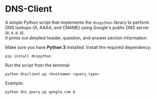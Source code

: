 # DNS-Client
A simple Python script that implements the `dnspython` library to perform DNS lookups (A, AAAA, and CNAME) using Google's public DNS server (`8.8.8.8`).  
It prints out detailed header, question, and answer section information.


Make sure you have **Python 3** installed.
Install the required dependency:

`pip install dnspython`

Run the script from the terminal:

`python dnsclient.py <hostname> <query_type>`

Example:

`python dns_query.py google.com A`
